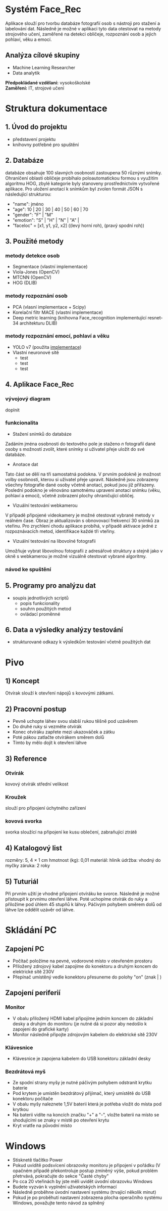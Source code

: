 # Systém Face_Rec 

Aplikace slouží pro tvorbu databáze fotografií osob s nástroji pro stažení a labelování dat. Následně je možné v aplikaci tyto data otestovat na metody strojového učení, zaměřené na detekci obličeje, rozpoznání osob a jejich pohlaví, věku a emocí.

## Analýza cílové skupiny

- Machine Learning Researcher
- Data analytik

**Předpokládané vzdělaní:** vysokoškolské <br/>
**Zaměření:** IT, strojové učení <br/>

# Struktura dokumentace

## 1. Úvod do projektu
 - představení projektu
 - knihovny potřebné pro spuštění
## 2. Databáze
databáze obsahuje 100 slavných osobností zastoupena 50 různými snímky. Ohraničení oblasti obličeje probíhalo poloautomatickou formou s využitím algoritmu HOG, zbylé kategorie byly stanoveny prostřednictvím vytvořené aplikace. Pro uložení anotací k snímkům byl zvolen formát JSON s následující strukturou:
- "name": jméno
- "age": 10 | 20 | 30 | 40 | 50 | 60 | 70
- "gender": "F" | "M"
- "emotion": "S" | "H" | "N"  | "A" |
- "faceloc" = [x1, y1, y2, x2] ((levý horní roh), (pravý spodní roh))

## 3. Použité metody
### metody detekce osob
- Segmentace (vlastní implementace)
- Viola-Jones (OpenCV)
- MTCNN (OpenCV)
- HOG (DLIB)
### metody rozpoznání osob
- PCA (vlasní implementace + Scipy)
- Korelační filtr MACE (vlastní implementace)
- Deep metric learning (knihovna Face_recognition implementující resnet-34 architekturu DLIB)
### metody rozpoznání emocí, pohlaví a věku
- YOLO v7 (použita [implementace](https://github.com/WongKinYiu/yolov7))
- Vlastní neuronové sítě
  - test
  - test
  - test
## 4. Aplikace Face_Rec
### vývojový diagram
 doplnit
### funkcionalita
- Stažení snímků do databáze

Zadáním jména osobnosti do textového pole je staženo $n$ fotografií dané osoby s možností zvolit, které snímky si uživatel přeje uložit do své databáze.
- Anotace dat

Tato část se dělí na tři samostatná podokna. V prvním podokně je možnost volby osobnosti, kterou si uživatel přeje upravit. Následně jsou zobrazeny všechny fotografie dané osoby včetně anotací, pokud jsou již přiřazeny. Poslední podokno je věnováno samotnému upravení anotací snímku (věku, pohlaví a emoci), včetně zobrazení plochy ohraničující obličej.
- Vizuální testování webkamerou

V případě připojené videokamery je možné otestovat vybrané metody v reálném čase. Obraz je aktualizován s obnovovací frekvencí 30 snímků za vteřinu. Pro zrychlení chodu aplikace probíhá, v případě aktivace jedné z rozpoznávacích metod, identifikace každé tři vteřiny.
- Vizuální testování na libovolné fotografii

Umožňuje vybrat libovolnou fotografii z adresářové struktury a stejně jako v okně s webkamerou je možné vizuálně otestovat vybrané algoritmy.
### návod ke spuštění

## 5. Programy pro analýzu dat
- soupis jednotlivých scriptů
  - popis funkcionality
  - souhrn použitých metod
  - ovládací proměnné
## 6. Data a výsledky analýzy testování
- strukturované odkazy k výsledkům testování včetně použitých dat

# Pivo

## 1) Koncept

Otvírak slouží k otevření nápojů s kovovými zátkami.

## 2) Pracovní postup

+ Pevně uchopte láhev svou slabší rukou těšně pod uzávěrem
+ Do druhé ruky si vezměte otvírák
+ Konec otvíráku zapřete mezi ukazováček a zátku
+ Poté pákou zatlačte otvírákem směrem dolů
+ Tímto by mělo dojít k otevření láhve

## 3) Reference

### Otvírák
kovový otvírák střední velikost

### Kroužek

slouží pro připojení úchytného zařízení

###  kovová svorka

svorka sloužící na připojení ke kusu oblečení, zabraňující ztrátě

## 4) Katalogový list


rozměry: 5, 4 × 1 cm
hmotnost (kg): 0,01
materiál: hliník
údržba: vhodný do myčky
záruka: 2 roky

## 5) Tuturiál

Při prvním užití je vhodné připojení otvíráku ke svorce. Následně je možné přistoupit k prvnímu otevření láhve. Poté uchopíme otvírák do ruky a přiložíme pod úhlem 45 stupňů k láhvy. Páčivým pohybem směrem dolů od láhve lze oddělit uzávěr od láhve.



# Skládání PC

## Zapojení PC
- Počítač položíme na pevné, vodorovné místo v otevřeném prostoru
- Přiložený zdrojový kabel zapojíme do konektoru a druhým koncem do elektrické sítě 230V
- Přepínač umístěný vedle konektoru přesuneme do polohy "on" (znak | ) 

## Zapojení periferií
### Monitor
- V obalu přiložený HDMI kabel připojíme jedním koncem do základní desky a druhým do monitoru (je nutné dá si pozor aby nedošlo k zapojení do grafické karty)
- Monitor následně připojte zdrojovým kabelem do elektrické sítě 230V
### Klávesnice
- Klávesnice je zapojena kabelem do USB konektoru základní desky
### Bezdrátová myš
- Ze spodní strany myšy je nutné páčivým pohybem odstranit krytku baterie
- Pod krytem je umístěn bezdrátový přijímač, který umístětě do USB konektoru počítače 
- V obalu myšy naleznete 1,5V baterii která je potřeba vložit do místa pod krytkou
- Na baterii vidíte na koncích značku "+" a "-", vložte baterii na místo se shodujícími se znaky v místě po otevření krytu
- Kryt vratťe na původní místo


# Windows
- Stisknetě tlačítko Power
- Pokud uvídítě podsvícení obrazovky monitoru je připojení v pořádku (V opačném případě překontroluje postup zmíněný výše, pokud problém přetrvává, pokračujte do sekce "Časté chyby"
- Po cca 20 vteřinách by jste měli uvidět úvodní obrazovku Windows
- Budete vyzván k vyplnění uživatelských informací
- Následně proběhne úvodní nastavení systému (trvající několik minut)
- Pokud je po proběhutí nastavení zobrazena plocha operačního systému Windows, považujte tento návod za splněný
